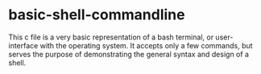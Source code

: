 # basic-shell-commandline
This c file is a very basic representation of a bash terminal, or user-interface with the operating system. It accepts only a few commands, but serves the purpose of demonstrating the general syntax and design of a shell.
